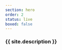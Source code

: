 ```yaml
---
section: hero
order: 2
status: live
boxed: false
---
```


<h3 class="text-4xl font-semibold">{{ site.description }}</h3>